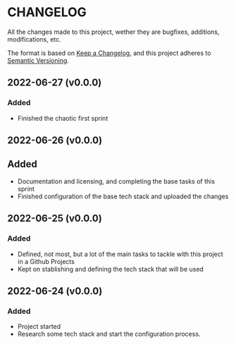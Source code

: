 # CHANGELOG #
All the changes made to this project, wether they are bugfixes, additions, modifications, etc.

The format is based on [Keep a Changelog](https://keepachangelog.com/en/1.0.0/),
and this project adheres to [Semantic Versioning](https://semver.org/spec/v2.0.0.html).

## 2022-06-27 (v0.0.0)

### Added

- Finished the chaotic first sprint

## 2022-06-26 (v0.0.0)

## Added

- Documentation and licensing, and completing the base tasks of this sprint
- Finished configuration of the base tech stack and uploaded the changes

## 2022-06-25 (v0.0.0)

### Added

- Defined, not most, but a lot of the main tasks to tackle with this project in a Github Projects
- Kept on stablishing and defining the tech stack that will be used

## 2022-06-24 (v0.0.0)

### Added

- Project started
- Research some tech stack and start the configuration process.